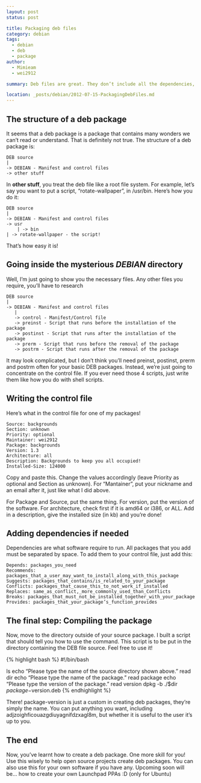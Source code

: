 ```yaml
---
layout: post
status: post

title: Packaging deb files
category: debian
tags: 
  - debian
  - deb
  - package
author: 
  - Mimieam
  - wei2912

summary: Deb files are great. They don’t include all the dependencies, they download from repositories. This makes them rather appealing as lightweight. Another strong point is the ease which anyone can install them with. That’s not all though – deb files are incredibly simple to package. With just a bit of work, you can package one in a matter of minutes!

location: _posts/debian/2012-07-15-PackagingDebFiles.md
---
```

<!--more-->

## The structure of a deb package

It seems that a deb package is a package that contains many wonders we can’t read or understand. That is definitely not true. The structure of a deb package is:

    DEB source
    |
    -> DEBIAN - Manifest and control files
    -> other stuff

In __other stuff__, you treat the deb file like a root file system. For example, let’s say you want to put a script, “rotate-wallpaper”, in /usr/bin. Here’s how you do it:

    DEB source
    |
    -> DEBIAN - Manifest and control files
    -> usr
        | -> bin
    | -> rotate-wallpaper - the script!

That’s how easy it is!

## Going inside the mysterious _DEBIAN_ directory

Well, I’m just going to show you the necessary files. Any other files you require, you’ll have to research

    DEB source
    |
    -> DEBIAN - Manifest and control files 
       |
       -> control - Manifest/Control file
       -> preinst - Script that runs before the installation of the package
       -> postinst - Script that runs after the installation of the package
       -> prerm - Script that runs before the removal of the package
       -> postrm - Script that runs after the removal of the package

It may look complicated, but I don’t think you’ll need preinst, postinst, prerm and postrm often for your basic DEB packages. Instead, we’re just going to concentrate on the control file. If you ever need those 4 scripts, just write them like how you do with shell scripts.

## Writing the control file

Here’s what in the control file for one of my packages!

    Source: backgrounds
    Section: unknown
    Priority: optional
    Maintainer: wei2912
    Package: backgrounds
    Version: 1.3
    Architecture: all
    Description: Backgrounds to keep you all occupied!
    Installed-Size: 124000

Copy and paste this. Change the values accordingly (leave Priority as optional and Section as unknown). For “Mantainer”, put your nickname and an email after it, just like what I did above.

For Package and Source, put the same thing. For version, put the version of the software. For architecture, check first if it is amd64 or i386, or ALL. Add in a description, give the installed size (in kb) and you’re done!

## Adding dependencies if needed

Dependencies are what software require to run. All packages that you add must be separated by space. To add them to your control file, just add this:

    Depends: packages_you_need
    Recommends: packages_that_a_user_may_want_to_install_along_with_this_package
    Suggests: packages_that_contains/is_related_to_your_package
    Conflicts: packages_that_cause_this_to_not_work_if_installed
    Replaces: same_as_conflict,_more_commonly_used_than_Conflicts
    Breaks: packages_that_must_not_be_installed_together_with_your_package
    Provides: packages_that_your_package’s_function_provides

## The final step: Compiling the package

Now, move to the directory outside of your source package. I built a script that should tell you how to use the command. This script is to be put in the directory containing the DEB file source. Feel free to use it!

{% highlight bash %}
#!/bin/bash

ls
echo “Please type the name of the source directory shown above.”
read dir
echo “Please type the name of the package.”
read package
echo “Please type the version of the package.”
read version 
dpkg -b ./$dir $package-$version.deb
{% endhighlight %}

There! package-version is just a custom in creating deb packages, they’re simply the name. You can put anything you want, including adjzoighficouazgdiuyagnifdzxagl8m, but whether it is useful to the user it’s up to you.

## The end

Now, you’ve learnt how to create a deb package. One more skill for you! Use this wisely to help open source projects create deb packages. You can also use this for your own software if you have any. Upcoming soon will be... how to create your own Launchpad PPAs :D (only for Ubuntu)

